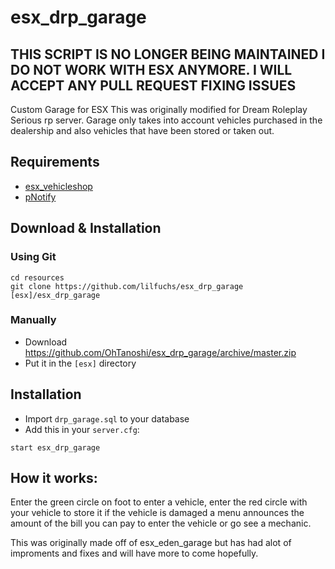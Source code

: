 # esx_drp_garage
## THIS SCRIPT IS NO LONGER BEING MAINTAINED I DO NOT WORK WITH ESX ANYMORE. I WILL ACCEPT ANY PULL REQUEST FIXING ISSUES
Custom Garage for ESX
This was originally modified for Dream Roleplay Serious rp server.
Garage only takes into account vehicles purchased in the dealership and also vehicles that have been stored or taken out.

## Requirements
* [esx_vehicleshop](https://github.com/ESX-Org/esx_vehicleshop)
* [pNotify](https://github.com/Nick78111/pNotify)


## Download & Installation

### Using Git
```
cd resources
git clone https://github.com/lilfuchs/esx_drp_garage [esx]/esx_drp_garage
```

### Manually
- Download https://github.com/OhTanoshi/esx_drp_garage/archive/master.zip
- Put it in the `[esx]` directory

## Installation
- Import `drp_garage.sql` to your database
- Add this in your `server.cfg`:

```
start esx_drp_garage
```

## How it works:
Enter the green circle on foot to enter a vehicle, enter the red circle with your vehicle to store it if the vehicle is damaged a menu announces the amount of the bill you can pay to enter the vehicle or go see a mechanic.

This was originally made off of esx_eden_garage but has had alot of improments and fixes and will have more to come hopefully.
